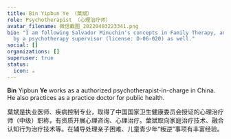 ```yaml
---
title: Bin Yipbun Ye （葉斌）
role: Psychotherapist （心理治疗师）
avatar_filename: 微信截图_20220403223341.png
bio: "I am following Salvador Minuchin's concepts in Family Therapy, and tutored
  by a psychotherapy supervisor (license: D-06-020) as well."
social: []
organizations: []
superuser: true
status:
  icon: ☕️
---
```

**Bin** Yipbun **Ye** works as a authorized psychotherapist-in-charge in China. He also practices as a practice doctor for public health.

葉斌是执业医师、疾病控制专业，取得了中国国家卫生健康委员会授证的心理治疗师（中级）职称，有资质开展心理咨询、心理治疗。葉斌取向家庭治疗技术、融合认知行为治疗技术等。在辅导处理亲子困难、儿童青少年“叛逆”事项有丰富经验。